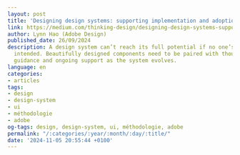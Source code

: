 ```yaml
---
layout: post
title: 'Designing design systems: supporting implementation and adoption'
link: https://medium.com/thinking-design/designing-design-systems-supporting-implementation-and-adoption-aaa0c4919ab3
author: Lynn Hao (Adobe Design)
published_date: 26/09/2024
description: A design system can’t reach its full potential if no one’s using it as
  intended. Beautifully designed components need to be paired with thoughtfully written
  guidance and ongoing support as the system evolves.
language: en
categories:
- articles
tags:
- design
- design-system
- ui
- méthodologie
- adobe
og-tags: design, design-system, ui, méthodologie, adobe
permalink: "/:categories/:year/:month/:day/:title/"
date: '2024-11-05 20:55:44 +0100'
---
```

